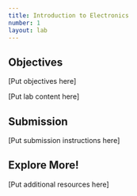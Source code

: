 ```yaml
---
title: Introduction to Electronics
number: 1
layout: lab
---
```


## Objectives

[Put objectives here]

[Put lab content here]

## Submission

[Put submission instructions here]

## Explore More!

[Put additional resources here]
